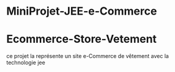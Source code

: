 
# MiniProjet-JEE-e-Commerce
# Ecommerce-Store-Vetement
ce projet la représente un site e-Commerce de vêtement avec la technologie jee

